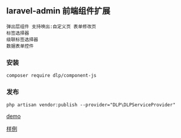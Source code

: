 ## laravel-admin 前端组件扩展

    弹出层组件 支持唤出:自定义页 表单修改页
    标签选择器 
    级联标签选择器 
    数据表单控件
    
### 安装
```shell script
composer require dlp/component-js
```
### 发布
```shell script
php artisan vendor:publish --provider="DLP\DLPServiceProvider"
```

[demo](https://codepen.io/ydtg1993-the-bashful/pen/rNdWade)


[样例](https://github.com/ydtg1993/laravel-admin-component-js/blob/main/test/example.php)
